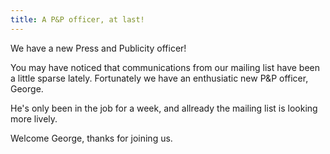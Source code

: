 ```yaml
---
title: A P&P officer, at last!
---
```


We have a new Press and Publicity officer!

You may have noticed that communications from our mailing list have been a little sparse lately. Fortunately we have an enthusiatic new P&P officer, George.

He's only been in the job for a week, and allready the mailing list is looking more lively.

Welcome George, thanks for joining us.
